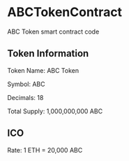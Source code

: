 # ABCTokenContract
ABC Token smart contract code

## Token Information
Token Name: ABC Token 

Symbol: ABC  

Decimals: 18  

Total Supply: 1,000,000,000 ABC  

## ICO 
Rate: 1 ETH = 20,000 ABC
